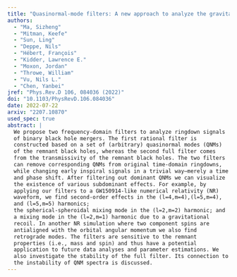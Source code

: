 ```yaml
---
title: "Quasinormal-mode filters: A new approach to analyze the gravitational-wave ringdown of binary black-hole mergers"
authors:
  - "Ma, Sizheng"
  - "Mitman, Keefe"
  - "Sun, Ling"
  - "Deppe, Nils"
  - "Hébert, François"
  - "Kidder, Lawrence E."
  - "Moxon, Jordan"
  - "Throwe, William"
  - "Vu, Nils L."
  - "Chen, Yanbei"
jref: "Phys.Rev.D 106, 084036 (2022)"
doi: "10.1103/PhysRevD.106.084036"
date: 2022-07-22
arxiv: "2207.10870"
used_spec: true
abstract: |
  We propose two frequency-domain filters to analyze ringdown signals
  of binary black hole mergers. The first rational filter is
  constructed based on a set of (arbitrary) quasinormal modes (QNMs)
  of the remnant black holes, whereas the second full filter comes
  from the transmissivity of the remnant black holes. The two filters
  can remove corresponding QNMs from original time-domain ringdowns,
  while changing early inspiral signals in a trivial way—merely a time
  and phase shift. After filtering out dominant QNMs we can visualize
  the existence of various subdominant effects. For example, by
  applying our filters to a GW150914-like numerical relativity (NR)
  waveform, we find second-order effects in the (l=4,m=4),(l=5,m=4),
  and (l=5,m=5) harmonics;
  the spherical-spheroidal mixing mode in the (l=2,m=2) harmonic; and
  a mixing mode in the (l=2,m=1) harmonic due to a gravitational
  recoil. In another NR simulation where two component spins are
  antialigned with the orbital angular momentum we also find
  retrograde modes. The filters are sensitive to the remnant
  properties (i.e., mass and spin) and thus have a potential
  application to future data analyses and parameter estimations. We
  also investigate the stability of the full filter. Its connection to
  the instability of QNM spectra is discussed.
---
```

